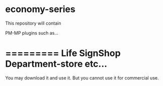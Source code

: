 economy-series
==============
This repository will contain

PM-MP plugins such as...

=========
Life
SignShop
Department-store
etc...
=========

You may download it and use it. But you cannot use it for commercial use.

